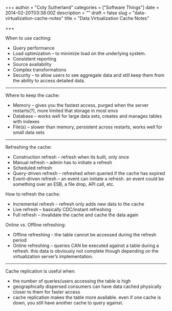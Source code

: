 +++
author = "Coty Sutherland"
categories = ["Software Things"]
date = 2014-02-20T03:38:00Z
description = ""
draft = false
slug = "data-virtualization-cache-notes"
title = "Data Virtualization Cache Notes"

+++


When to use caching:

* Query performance
* Load optimization – to minimize load on the underlying system.
* Consistent reporting
* Source availability
* Complex transformations
* Security – to allow users to see aggregate data and still keep them from the ability to access detailed data.

---

Where to keep the cache:

* Memory – gives you the fastest access, purged when the server restarts(?), more limited that storage in most envs
* Database – works well for large data sets, creates and manages tables with indexes
* File(s) – slower than memory, persistent across restarts, works well for small data sets

---

Refreshing the cache:

* Construction refresh – refresh when its built, only once
* Manual refresh – admin has to initiate a refresh
* Scheduled refresh
* Query-driven refresh – refreshed when queried if the cache has expired
* Event-driven refresh – an event can initiate a refresh. an event could be something over an ESB, a file drop, API call, etc.

How to refresh the cache:

* Incremental refresh – refresh only adds new data to the cache
* Live refresh – basically CDC/instant refreshing
* Full refresh – invalidate the cache and cache the data again

Online vs. Offline refreshing:

* Offline refreshing – the table cannot be accessed during the refresh period
* Online refreshing – queries CAN be executed against a table during a refresh. this data is obviously not complete though depending on the virtualization server’s implementation.

---

Cache replication is useful when:

* the number of queries/users accessing the table is high
* geographically dispersed consumers can have data cached physically closer to them for faster access
* cache replication makes the table more available. even if one cache is down, you still have another cache to query against.



